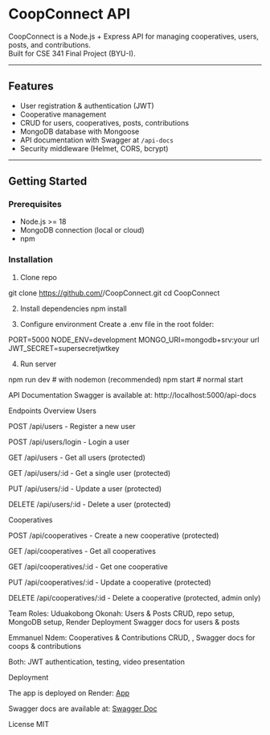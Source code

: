 # CoopConnect API

CoopConnect is a Node.js + Express API for managing cooperatives, users, posts, and contributions.  
Built for CSE 341 Final Project (BYU-I).

---

## Features
- User registration & authentication (JWT)
- Cooperative management
- CRUD for users, cooperatives, posts, contributions
- MongoDB database with Mongoose
- API documentation with Swagger at `/api-docs`
- Security middleware (Helmet, CORS, bcrypt)

---

## Getting Started

### Prerequisites

- Node.js >= 18
- MongoDB connection (local or cloud)
- npm

### Installation

1. Clone repo

git clone https://github.com/<your-team-repo>/CoopConnect.git
cd CoopConnect

2. Install dependencies
npm install

3. Configure environment
Create a .env file in the root folder:


PORT=5000
NODE_ENV=development
MONGO_URI=mongodb+srv:your url
JWT_SECRET=supersecretjwtkey

4. Run server

npm run dev   # with nodemon (recommended)
npm start     # normal start


API Documentation
Swagger is available at:
http://localhost:5000/api-docs

Endpoints Overview
Users

POST /api/users - Register a new user

POST /api/users/login - Login a user

GET /api/users - Get all users (protected)

GET /api/users/:id - Get a single user (protected)

PUT /api/users/:id - Update a user (protected)

DELETE /api/users/:id - Delete a user (protected)

Cooperatives

POST /api/cooperatives - Create a new cooperative (protected)

GET /api/cooperatives - Get all cooperatives

GET /api/cooperatives/:id - Get one cooperative

PUT /api/cooperatives/:id - Update a cooperative (protected)

DELETE /api/cooperatives/:id - Delete a cooperative (protected, admin only)


Team Roles:
Uduakobong Okonah: Users & Posts CRUD, repo setup, MongoDB setup, Render Deployment Swagger docs for users & posts

Emmanuel Ndem: Cooperatives & Contributions CRUD, , Swagger docs for coops & contributions

Both: JWT authentication, testing, video presentation

Deployment

The app is deployed on Render:
[App](https://yourapp.onrender.com)

Swagger docs are available at:
[Swagger Doc](https://coopconnect.onrender.com/api-docs)

License
MIT